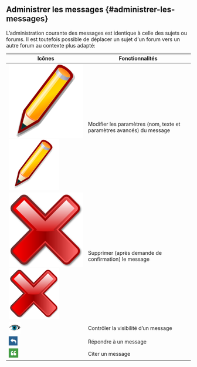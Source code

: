 ## Administrer les messages {#administrer-les-messages}

L’administration courante des messages est identique à celle des sujets ou forums. Il est toutefois possible de déplacer un sujet d&#039;un forum vers un autre forum au contexte plus adapté:

| Icônes | Fonctionnalités |
| --- | --- |
| ![](../assets/image99.svg)![](../assets/image99.png) | Modifier les paramètres (nom, texte et paramètres avancés) du message |
| ![](../assets/image100.svg)![](../assets/image100.png) | Supprimer (après demande de confirmation) le message |
| ![](../assets/image101.png) | Contrôler la visibilité d’un message |
| ![](../assets/image102.png) | Répondre à un message |
| ![](../assets/image104.png) | Citer un message |